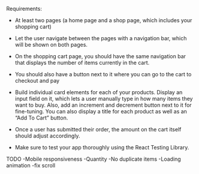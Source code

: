 Requirements:
* At least two pages (a home page and a shop page, which includes your shopping cart)

* Let the user navigate between the pages with a navigation bar, which will be shown on both pages.

* On the shopping cart page, you should have the same navigation bar that displays the number of items currently in the cart.

* You should also have a button next to it where you can go to the cart to checkout and pay

* Build individual card elements for each of your products. Display an input field on it, which lets a user manually type in how many items they want to buy. Also, add an increment and decrement button next to it for fine-tuning. You can also display a title for each product as well as an “Add To Cart” button.

* Once a user has submitted their order, the amount on the cart itself should adjust accordingly.

* Make sure to test your app thoroughly using the React Testing Library.

TODO
-Mobile responsiveness
-Quantity
-No duplicate items
-Loading animation
-fix scroll
